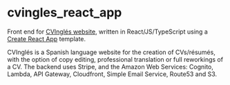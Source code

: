 # cvingles_react_app

Front end for [CVInglés website](#), written in React/JS/TypeScript using a [Create React App](https://create-react-app.dev/) template.

CVInglés is a Spanish language website for the creation of CVs/résumés, with the option of copy editing, professional translation or full reworkings of a CV.
The backend uses Stripe, and the Amazon Web Services: Cognito, Lambda, API Gateway, Cloudfront, Simple Email Service, Route53 and S3.
